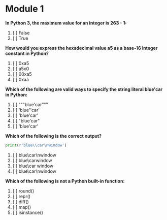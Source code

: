 # Module 1

**In Python 3, the maximum value for an integer is 263 - 1:**

1. [ ] False
1. [ ] True

**How would you express the hexadecimal value a5 as a base-16 integer constant in Python?**

1. [ ] 0xa5
1. [ ] a5x0 
1. [ ] 00xa5
1. [ ] 0xaa


**Which of the following are valid ways to specify the string literal blue'car in Python:**

1. [ ] """blue'car"""
1. [ ] 'blue''car'
1. [ ] 'blue\'car'
1. [ ] "blue'car"
1. [ ] 'blue'car'

**Which of the following is the correct output?**

```python
print(r'blue\\car\nwindow')
```

1. [ ] blue\car\nwindow
1. [ ] blue\\carwindow
1. [ ] blue\car window
1. [ ] blue\\car\nwindow

**Which of the following is not a Python built-in function:**

1. [ ] round()
1. [ ] repr()
1. [ ] diff()
1. [ ] map()
1. [ ] isinstance()
